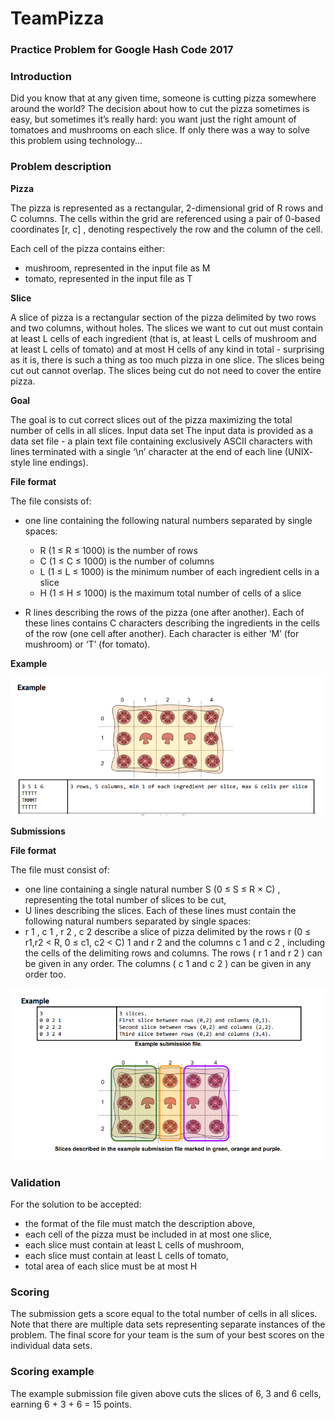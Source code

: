 # TeamPizza

### Practice Problem for Google Hash Code 2017

### Introduction

Did you know that at any given time, someone is cutting pizza somewhere around the world? The decision
about how to cut the pizza sometimes is easy, but sometimes it’s really hard: you want just the right amount
of tomatoes and mushrooms on each slice. If only there was a way to solve this problem using technology...

### Problem description

**Pizza**

The pizza is represented as a rectangular, 2-dimensional grid of R rows and C columns. The cells within the
grid are referenced using a pair of 0-based coordinates [r, c] , denoting respectively the row and the
column of the cell.

Each cell of the pizza contains either:
 - mushroom, represented in the input file as M 
 - tomato, represented in the input file as T
 
**Slice**

A slice of pizza is a rectangular section of the pizza delimited by two rows and two columns, without holes.
The slices we want to cut out must contain at least L cells of each ingredient (that is, at least L cells of
mushroom and at least L cells of tomato) and at most H cells of any kind in total - surprising as it is, there is
such a thing as too much pizza in one slice.
The slices being cut out cannot overlap. The slices being cut do not need to cover the entire pizza.

**Goal**

The goal is to cut correct slices out of the pizza maximizing the total number of cells in all slices.
Input data set
The input data is provided as a data set file - a plain text file containing exclusively ASCII characters with
lines terminated with a single ‘\n’ character at the end of each line (UNIX- style line endings).

**File format**

The file consists of:
 - one line containing the following natural numbers separated by single spaces:
	 - R (1 ≤ R ≤ 1000) is the number of rows
	 - C (1 ≤ C ≤ 1000) is the number of columns
	 - L (1 ≤ L ≤ 1000) is the minimum number of each ingredient cells in a slice
	 - H (1 ≤ H ≤ 1000) is the maximum total number of cells of a slice
 
 - R lines describing the rows of the pizza (one after another). Each of these lines contains C
characters describing the ingredients in the cells of the row (one cell after another). Each character
is either ‘M’ (for mushroom) or ‘T’ (for tomato).

**Example**

![alt](images/Screenshot.png)

**Submissions**

**File format**

The file must consist of:
- one line containing a single natural number S (0 ≤ S ≤ R × C) , representing the total number of slices to be cut,
- U lines describing the slices. Each of these lines must contain the following natural numbers separated by single spaces:
-  r 1 , c 1 , r 2 , c 2 describe a slice of pizza delimited by the rows r (0 ≤ r1,r2 < R, 0 ≤ c1, c2 < C) 1 and r 2 and the columns c 1 and c 2 , including the cells of the delimiting rows and columns. The rows ( r 1 and r 2 ) can be given in any order. The columns ( c 1 and c 2 ) can be given in any order too.


![alt](images/Screenshot_1.png)

### Validation

For the solution to be accepted:
- the format of the file must match the description above,
- each cell of the pizza must be included in at most one slice,
- each slice must contain at least L cells of mushroom,
- each slice must contain at least L cells of tomato,
- total area of each slice must be at most H

### Scoring

The submission gets a score equal to the total number of cells in all slices.
Note that there are multiple data sets representing separate instances of the problem. The final
score for your team is the sum of your best scores on the individual data sets.

### Scoring example

The example submission file given above cuts the slices of 6, 3 and 6 cells, earning 6 + 3 + 6 = 15 points.
